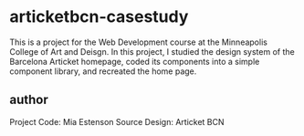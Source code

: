 # articketbcn-casestudy

This is a project for the Web Development course at the Minneapolis College of Art and Deisgn. In this project, I studied the design system of the Barcelona Articket homepage, coded its components into a simple component library, and recreated the home page. 

## author
Project Code: Mia Estenson
Source Design: Articket BCN
